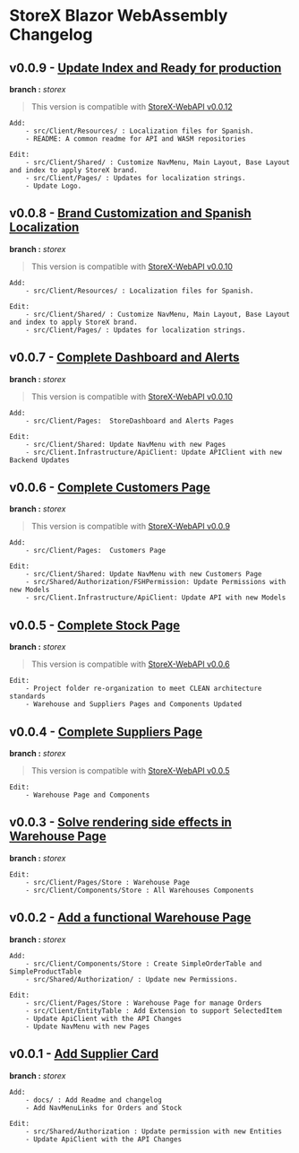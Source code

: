 # StoreX Blazor WebAssembly Changelog

## v0.0.9 - [Update Index and Ready for production]()

**branch :** _storex_

> This version is compatible with [StoreX-WebAPI v0.0.12](https://github.com/rafitajaen/StoreX-WebAPI/tree/6c3756d3c45f5c842b41708e53cbd79e3f40dbbb)

    Add:
        - src/Client/Resources/ : Localization files for Spanish.
        - README: A common readme for API and WASM repositories

    Edit:
        - src/Client/Shared/ : Customize NavMenu, Main Layout, Base Layout and index to apply StoreX brand.
        - src/Client/Pages/ : Updates for localization strings.
        - Update Logo.

## v0.0.8 - [Brand Customization and Spanish Localization](https://github.com/rafitajaen/StoreX-Blazor-Wasm/tree/e3481d27552182f6e6d3e0772c5f7052e2f97bed)

**branch :** _storex_

> This version is compatible with [StoreX-WebAPI v0.0.10](https://github.com/rafitajaen/StoreX-WebAPI/tree/688d3349b2823bdb0fd492828102e8af6e449a40)

    Add:
        - src/Client/Resources/ : Localization files for Spanish.

    Edit:
        - src/Client/Shared/ : Customize NavMenu, Main Layout, Base Layout and index to apply StoreX brand.
        - src/Client/Pages/ : Updates for localization strings.

## v0.0.7 - [Complete Dashboard and Alerts](https://github.com/rafitajaen/StoreX-Blazor-Wasm/tree/15728890f46e17e41fa1641d4f19006e108ed3dc)

**branch :** _storex_

> This version is compatible with [StoreX-WebAPI v0.0.10](https://github.com/rafitajaen/StoreX-WebAPI/tree/688d3349b2823bdb0fd492828102e8af6e449a40)

    Add:
        - src/Client/Pages:  StoreDashboard and Alerts Pages

    Edit:
        - src/Client/Shared: Update NavMenu with new Pages
        - src/Client.Infrastructure/ApiClient: Update APIClient with new Backend Updates

## v0.0.6 - [Complete Customers Page](https://github.com/rafitajaen/StoreX-Blazor-Wasm/tree/7605b51fb7219dd47da79505c804dafc8e8aac6a)

**branch :** _storex_

> This version is compatible with [StoreX-WebAPI v0.0.9](https://github.com/rafitajaen/StoreX-WebAPI/tree/decce606983c5dda81b725afb93097a36171f29d)

    Add:
        - src/Client/Pages:  Customers Page

    Edit:
        - src/Client/Shared: Update NavMenu with new Customers Page
        - src/Shared/Authorization/FSHPermission: Update Permissions with new Models
        - src/Client.Infrastructure/ApiClient: Update API with new Models

## v0.0.5 - [Complete Stock Page](https://github.com/rafitajaen/StoreX-Blazor-Wasm/tree/86ba1becf7fcda29ab58ca4f50234eff78055403)

**branch :** _storex_

> This version is compatible with [StoreX-WebAPI v0.0.6](https://github.com/rafitajaen/StoreX-WebAPI/tree/5d7e5e920b1ec5a1cf18aac20bbd5ecfb5a33878)

    Edit:
        - Project folder re-organization to meet CLEAN architecture standards
        - Warehouse and Suppliers Pages and Components Updated

## v0.0.4 - [Complete Suppliers Page](https://github.com/rafitajaen/StoreX-Blazor-Wasm/tree/878bf9b021fc8d85aa5fe2f0be35d1d6564321a3)

**branch :** _storex_

> This version is compatible with [StoreX-WebAPI v0.0.5](https://github.com/rafitajaen/StoreX-WebAPI/tree/1566be581cc9537c3cc2520a100a1dd59a6be320)

    Edit:
        - Warehouse Page and Components

## v0.0.3 - [Solve rendering side effects in Warehouse Page](https://github.com/rafitajaen/StoreX-Blazor-Wasm/tree/80c75ff804b5149ed846a0a9feff6e0e3a1f5b8c)

**branch :** _storex_

    Edit:
        - src/Client/Pages/Store : Warehouse Page
        - src/Client/Components/Store : All Warehouses Components

## v0.0.2 - [Add a functional Warehouse Page](https://github.com/rafitajaen/StoreX-Blazor-Wasm/tree/601a5349aaa37716c00070904d86f0252972418f)

**branch :** _storex_

    Add:
        - src/Client/Components/Store : Create SimpleOrderTable and SimpleProductTable
        - src/Shared/Authorization/ : Update new Permissions.

    Edit:
        - src/Client/Pages/Store : Warehouse Page for manage Orders
        - src/Client/EntityTable : Add Extension to support SelectedItem
        - Update ApiClient with the API Changes
        - Update NavMenu with new Pages

## v0.0.1 - [Add Supplier Card](https://github.com/rafitajaen/StoreX-Blazor-Wasm/tree/a82838a35a8010d0a17271889773f91410687242)

**branch :** _storex_

    Add:
        - docs/ : Add Readme and changelog
        - Add NavMenuLinks for Orders and Stock

    Edit:
        - src/Shared/Authorization : Update permission with new Entities
        - Update ApiClient with the API Changes
